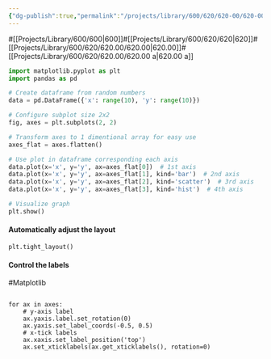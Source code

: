 ```yaml
---
{"dg-publish":true,"permalink":"/projects/library/600/620/620-00/620-00-a/","noteIcon":"0","created":"2024-02-14T09:48:31.334+09:00","updated":"2024-02-20T10:52:07.098+09:00"}
---
```


#[[Projects/Library/600/600\|600]]#[[Projects/Library/600/620/620\|620]]#[[Projects/Library/600/620/620.00/620.00\|620.00]]#[[Projects/Library/600/620/620.00/620.00 a\|620.00 a]]






```py
import matplotlib.pyplot as plt
import pandas as pd

# Create dataframe from random numbers
data = pd.DataFrame({'x': range(10), 'y': range(10)})

# Configure subplot size 2x2
fig, axes = plt.subplots(2, 2)

# Transform axes to 1 dimentional array for easy use
axes_flat = axes.flatten()

# Use plot in dataframe corresponding each axis
data.plot(x='x', y='y', ax=axes_flat[0])  # 1st axis
data.plot(x='x', y='y', ax=axes_flat[1], kind='bar')  # 2nd axis
data.plot(x='x', y='y', ax=axes_flat[2], kind='scatter')  # 3rd axis
data.plot(x='x', y='y', ax=axes_flat[3], kind='hist')  # 4th axis

# Visualize graph
plt.show()

```



#### Automatically adjust the layout
`plt.tight_layout()`


#### Control the labels
#Matplotlib
```

for ax in axes:
    # y-axis label
    ax.yaxis.label.set_rotation(0)
    ax.yaxis.set_label_coords(-0.5, 0.5)
    # x-tick labels
    ax.xaxis.set_label_position('top')
    ax.set_xticklabels(ax.get_xticklabels(), rotation=0)
```